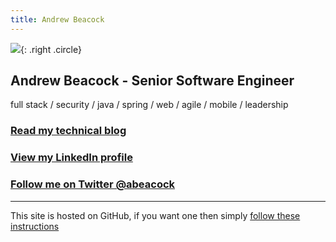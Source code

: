 ```yaml
---
title: Andrew Beacock
---
```


![](https://2.bp.blogspot.com/-yfhWdRvgDZg/XSiGQxV8eQI/AAAAAAAABXg/OStuc9j2LXYlfORn2FALrcJRqFz3cnuPgCK4BGAYYCw/s113-pf/buddy-icon-cropped.png){: .right .circle}

## Andrew Beacock - Senior Software Engineer
full stack / security / java / spring / web / agile / mobile / leadership

### [Read my technical blog](https://blog.andrewbeacock.com)

### [View my LinkedIn profile](https://www.linkedin.com/in/andrewbeacock/)

### [Follow me on Twitter @abeacock](https://twitter.com/abeacock)

---

This site is hosted on GitHub, if you want one then simply [follow these instructions](https://pages.github.com/)